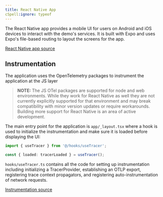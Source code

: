 ```yaml
---
title: React Native App
cSpell:ignore: typeof
---
```


The React Native app provides a mobile UI for users on Android and iOS devices
to interact with the demo's services. It is built with Expo and uses Expo's
file-based routing to layout the screens for the app.

[React Native app source](https://github.com/open-telemetry/opentelemetry-demo/blob/main/src/reactnativeapp/)

## Instrumentation

The application uses the OpenTelemetry packages to instrument the application at
the JS layer

> **NOTE:** The JS OTel packages are supported for node and web environments.
> While they work for React Native as well they are not currently explicitly
> supported for that environment and may break compatibility with minor version
> updates or require workarounds. Building more support for React Native is an
> area of active development.

The main entry point for the application is `app/_layout.tsx` where a hook is
used to initialize the instrumentation and make sure it is loaded before
displaying the UI:

```typescript
import { useTracer } from '@/hooks/useTracer';

const { loaded: tracerLoaded } = useTracer();
```

`hooks/useTracer.ts` contains all the code for setting up instrumentation
including initializing a TracerProvider, establishing an OTLP export,
registering trace context propagators, and registering auto-instrumentation of
network requests.

[Instrumentation source](https://github.com/open-telemetry/opentelemetry-demo/blob/main/src/reactnativeapp/hooks/useTracer.ts)
